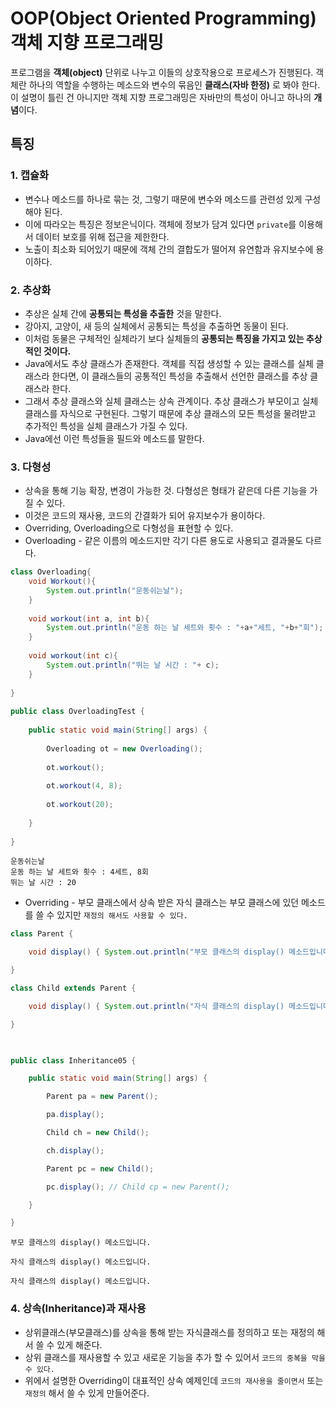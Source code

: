 # OOP(Object Oriented Programming) 객체 지향 프로그래밍  

프로그램을 **객체(object)** 단위로 나누고 이들의 상호작용으로 프로세스가 진행된다. 객체란 하나의 역할을 수행하는 메소드와 변수의 묶음인 **클래스(자바 한정)** 로 봐야 한다. 이 설명이 틀린 건 아니지만 객체 지향 프로그래밍은 자바만의 특성이 아니고 하나의 **개념**이다.  

## 특징
### 1. 캡슐화

* 변수나 메소드를 하나로 묶는 것, 그렇기 때문에 변수와 메소드를 관련성 있게 구성해야 된다.  
* 이에 따라오는 특징은 정보은닉이다. 객체에 정보가 담겨 있다면 `private`를 이용해서 데이터 보호를 위해 접근을 제한한다.  
* 노출이 최소화 되어있기 때문에 객체 간의 결합도가 떨어져 유연함과 유지보수에 용이하다.  

### 2. 추상화

* 추상은 실체 간에 **공통되는 특성을 추출한** 것을 말한다.
* 강아지, 고양이, 새 등의 실체에서 공통되는 특성을 추출하면 동물이 된다.
* 이처럼 동물은 구체적인 실체라기 보다 실체들의 **공통되는 특징을 가지고 있는 추상적인 것이다.**
* Java에서도 추상 클래스가 존재한다. 객체를 직접 생성할 수 있는 클래스를 실체 클래스라 한다면, 이 클래스들의 공통적인 특성을 추출해서 선언한 클래스를 추상 클래스라 한다.
* 그래서 추상 클래스와 실체 클래스는 상속 관계이다. 추상 클래스가 부모이고 실체 클래스를 자식으로 구현된다. 그렇기 때문에 추상 클래스의 모든 특성을 물려받고 추가적인 특성을 실체 클래스가 가질 수 있다.
* Java에선 이런 특성들을 필드와 메소드를 말한다.

### 3. 다형성
* 상속을 통해 기능 확장, 변경이 가능한 것. 다형성은 형태가 같은데 다른 기능을 가질 수 있다.
* 이것은 코드의 재사용, 코드의 간결화가 되어 유지보수가 용이하다.
* Overriding, Overloading으로 다형성을 표현할 수 있다.
* Overloading - 같은 이름의 메소드지만 각기 다른 용도로 사용되고 결과물도 다르다.
```java
class Overloading{
    void Workout(){
        System.out.println("운동쉬는날");
    }
    
    void workout(int a, int b){
        System.out.println("운동 하는 날 세트와 횟수 : "+a+"세트, "+b+"회");
    }
    
    void workout(int c){
        System.out.println("뛰는 날 시간 : "+ c);
    }
    
}
 
public class OverloadingTest {
 
    public static void main(String[] args) {
        
        Overloading ot = new Overloading();
        
        ot.workout();
        
        ot.workout(4, 8);
        
        ot.workout(20);
        
    }
 
}

```
```
운동쉬는날
운동 하는 날 세트와 횟수 : 4세트, 8회
뛰는 날 시간 : 20
```
* Overriding - 부모 클래스에서 상속 받은 자식 클래스는 부모 클래스에 있던 메소드를 쓸 수 있지만 `재정의 해서도 사용할 수 있다.`
```java
class Parent {

    void display() { System.out.println("부모 클래스의 display() 메소드입니다."); }

}

class Child extends Parent {

    void display() { System.out.println("자식 클래스의 display() 메소드입니다."); }

}

 

public class Inheritance05 {

    public static void main(String[] args) {

        Parent pa = new Parent();

        pa.display();

        Child ch = new Child();

        ch.display();

        Parent pc = new Child();

        pc.display(); // Child cp = new Parent();

    }

}
```
```
부모 클래스의 display() 메소드입니다.

자식 클래스의 display() 메소드입니다.

자식 클래스의 display() 메소드입니다.
```

### 4. 상속(Inheritance)과 재사용
* 상위클래스(부모클래스)를 상속을 통해 받는 자식클래스를 정의하고 또는 재정의 해서 쓸 수 있게 해준다.
* 상위 클래스를 재사용할 수 있고 새로운 기능을 추가 할 수 있어서 `코드의 중복을 막을 수 있다.`
* 위에서 설명한 Overriding이 대표적인 상속 예제인데 `코드의 재사용을 줄이면서` 또는 `재정의` 해서 쓸 수 있게 만들어준다.